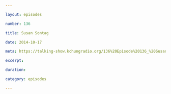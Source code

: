 ```yaml
---

layout: episodes

number: 136

title: Susan Sontag

date: 2014-10-17

meta: https://talking-show.kchungradio.org/136%20Episode%20136_%20Susan%20Sontag.mp3

excerpt: 

duration: 

category: episodes

---
```


